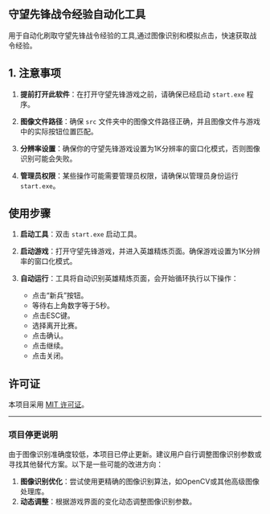 ## 守望先锋战令经验自动化工具

用于自动化刷取守望先锋战令经验的工具,通过图像识别和模拟点击，快速获取战令经验。

## 1. 注意事项

1. **提前打开此软件**：在打开守望先锋游戏之前，请确保已经启动 `start.exe` 程序。

2. **图像文件路径**：确保 `src` 文件夹中的图像文件路径正确，并且图像文件与游戏中的实际按钮位置匹配。

3. **分辨率设置**：确保你的守望先锋游戏设置为1K分辨率的窗口化模式，否则图像识别可能会失败。

4. **管理员权限**：某些操作可能需要管理员权限，请确保以管理员身份运行 `start.exe`。

## 使用步骤

1. **启动工具**：双击 `start.exe` 启动工具。

2. **启动游戏**：打开守望先锋游戏，并进入英雄精炼页面。确保游戏设置为1K分辨率的窗口化模式。

3. **自动运行**：工具将自动识别英雄精炼页面，会开始循环执行以下操作：
   - 点击“新兵”按钮。
   - 等待右上角数字等于5秒。
   - 点击ESC键。
   - 选择离开比赛。
   - 点击确认。
   - 点击继续。
   - 点击关闭。

## 许可证

本项目采用 [MIT 许可证](LICENSE)。

---

### 项目停更说明

由于图像识别准确度较低，本项目已停止更新。建议用户自行调整图像识别参数或寻找其他替代方案。以下是一些可能的改进方向：

1. **图像识别优化**：尝试使用更精确的图像识别算法，如OpenCV或其他高级图像处理库。
2. **动态调整**：根据游戏界面的变化动态调整图像识别参数。
